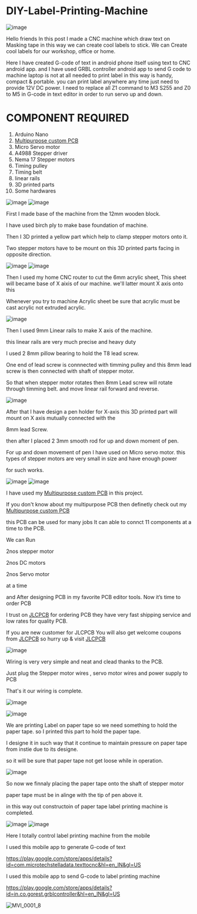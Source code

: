 # DIY-Label-Printing-Machine

![image](https://user-images.githubusercontent.com/19898602/185733916-70120dc5-efc2-424a-809e-5a1b4a5e91db.png)


Hello friends 
In this post I made a CNC machine which draw text on Masking tape in this way we can create cool labels to stick.
We can Create cool labels for our workshop, office or home.

Here I have created G-code of text in android phone itself using text to CNC android app.
and I have used GRBL controller android app to send G code to machine 
laptop is not at all needed to print label in this way is handy, compact & portable. you can print label anywhere any time just need to provide 12V DC power.
I need to replace all Z1 command to M3 S255 and Z0 to M5 in G-code in text editor in order to run servo up and down.

# COMPONENT REQUIRED

1. Arduino Nano
2. [Multipurpose custom PCB](https://oshwlab.com/sharmaz747/multipurpose-pcb_copy_copy_copy)
3. Micro Servo motor
4. A4988 Stepper driver
5. Nema 17 Stepper motors
6. Timing pulley
7. Timing belt
8. linear rails
9. 3D printed parts 
10. Some hardwares


![image](https://user-images.githubusercontent.com/19898602/185774503-977b8654-0069-41df-bad8-9707fc8d942e.png)
![image](https://user-images.githubusercontent.com/19898602/185774511-fcaf497a-b15d-4df1-a0d7-1e09d0545691.png)

First I made base of the machine from the 12mm wooden block.

I have used birch ply to make base foundation of machine.

Then I 3D printed a yellow part which help to clamp stepper motors onto it.

Two stepper motors have to be mount on this 3D printed parts facing in opposite direction.


![image](https://user-images.githubusercontent.com/19898602/185774559-f6516677-65a0-408b-af51-4901388a3a1d.png)
![image](https://user-images.githubusercontent.com/19898602/185774640-380a5637-dd06-4146-b4d3-d58d702df963.png)


Then I used my home CNC router to cut the 6mm acrylic sheet, This sheet will became base of X aixis of our machine.
we'll latter mount X axis onto this 

Whenever you try to machine Acrylic sheet be sure that acrylic must be cast acrylic not extruded acrylic.

![image](https://user-images.githubusercontent.com/19898602/185774649-57a633cb-564e-4c1b-b697-f7f729776f22.png)

Then I used 9mm Linear rails to make X axis of the machine.

this linear rails are very much precise and heavy duty 

I used 2 8mm pillow bearing to hold the T8 lead screw. 

One end of lead screw is connnected with timming pulley and this 8mm lead screw is then connected with shaft of stepper motor.

So that when stepper motor rotates then 8mm Lead screw will rotate through timming belt. and move linear rail forward and reverse.


![image](https://user-images.githubusercontent.com/19898602/185774727-fa4f615e-f16f-4610-905e-51005b7441e3.png)


After that I have design a pen holder for X-axis this 3D printed part will mount on X axis mutually connected with the 

8mm lead Screw.

then after I placed 2 3mm smooth rod for up and down moment of pen.

For up and down movement of pen I have used on Micro servo motor. this types of stepper motors are very small in size and have enough power 

for such works.



![image](https://user-images.githubusercontent.com/19898602/185774837-84a72ca6-bfcd-41d5-993b-943b6a43d611.png)
![image](https://user-images.githubusercontent.com/19898602/185774853-cc9ffe7f-6cf1-4b83-9495-56a57e635991.png)


I have used my [Multipurpose custom PCB](https://oshwlab.com/sharmaz747/multipurpose-pcb_copy_copy_copy) in this project.

If you don't know about my multipurpose PCB then definetly check out my [Multipurpose custom PCB](https://oshwlab.com/sharmaz747/multipurpose-pcb_copy_copy_copy)

this PCB can be used for many jobs It can able to connct 11 components at a time to the PCB. 

We can Run 

2nos stepper motor

2nos DC motors

2nos Servo motor

at a time 

and After designing PCB in my favorite PCB editor tools. Now it’s time to order PCB

I trust on [JLCPCB](https://jlcpcb.com/IAT ) for ordering PCB they have very fast shipping service and low rates for quality PCB.

If you are new customer for JLCPCB You will also get welcome coupons from [JLCPCB](https://jlcpcb.com/IAT ) so hurry up & visit [JLCPCB](https://jlcpcb.com/IAT )


![image](https://user-images.githubusercontent.com/19898602/185774980-a90d76c3-e7c0-4ebc-8b69-779d435e431b.png)

Wiring is very very simple and neat and clead thanks to the PCB.

Just plug the Stepper motor wires , servo motor wires and power supply to PCB

That's it our wiring is complete. 

![image](https://user-images.githubusercontent.com/19898602/185775032-172ed960-53a4-446b-9687-df4d6cf92e94.png)

![image](https://user-images.githubusercontent.com/19898602/185775038-c3277058-79d4-4956-8d36-6021c8b56aa4.png)


We are printing Label on paper tape so we need something to hold the paper tape. so I printed this part to hold the paper tape.


I designe it in such way that it continue to maintain pressure on paper tape from instie due to its designe. 

so it will be sure that paper tape not get loose while in operation. 

![image](https://user-images.githubusercontent.com/19898602/185775126-183d75f8-25b1-477d-8a5b-58458d47d97e.png)

So now we finnaly placing the paper tape onto the shaft of stepper motor 

paper tape must be in alinge with the tip of pen above it.

in this way out constructoin of paper tape label printing machine is completed.

![image](https://user-images.githubusercontent.com/19898602/185775185-65de3e14-7d69-4f0e-b1dd-08e811ec6b63.png)
![image](https://user-images.githubusercontent.com/19898602/185775194-cf7108c8-7b5c-444a-8e6b-1b8d6e39ff09.png)

Here I totally control label printing machine from the mobile 

I used this mobile app to generate G-code of text 

https://play.google.com/store/apps/details?id=com.microtechstelladata.texttocnc&hl=en_IN&gl=US


I used this mobile app to send G-code to label printing machine

https://play.google.com/store/apps/details?id=in.co.gorest.grblcontroller&hl=en_IN&gl=US


![MVI_0001_8](https://user-images.githubusercontent.com/19898602/185775287-492abc69-5a35-4389-a524-83e72f01c600.gif)






